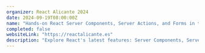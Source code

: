 ```yaml
---
organizer: React Alicante 2024
date: 2024-09-19T08:00:00Z
name: "Hands-on React Server Components, Server Actions, and Forms in the Next.js App Router"
completed: false
websiteLink: "https://reactalicante.es"
description: "Explore React's latest features: Server Components, Server Actions, and Forms. Gain insights into optimizing server-side rendering, enhancing application interactivity through Server Actions and multiple new React 19 hooks, and mastering form creation for robust data handling and validation."
---
```

